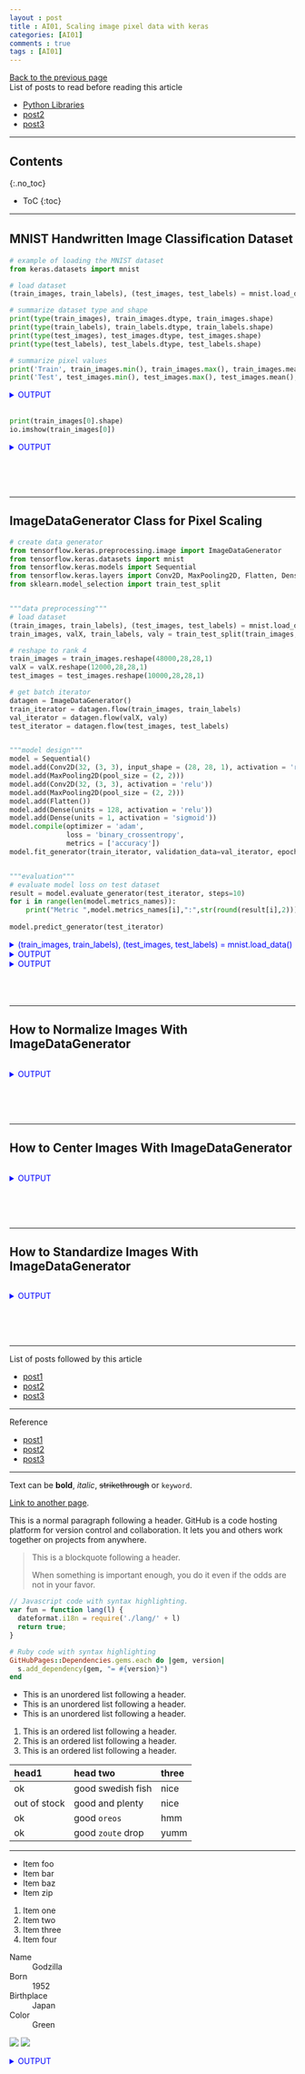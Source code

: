 ```yaml
---
layout : post
title : AI01, Scaling image pixel data with keras
categories: [AI01]
comments : true
tags : [AI01]
---
```

[Back to the previous page](https://userdyk-github.github.io/Study.html) <br>
List of posts to read before reading this article
- <a href='https://userdyk-github.github.io/pl03/PL03-Libraries.html' target="_blank">Python Libraries</a>
- <a href='https://userdyk-github.github.io/'>post2</a>
- <a href='https://userdyk-github.github.io/'>post3</a>

---

## Contents
{:.no_toc}

* ToC
{:toc}

<hr class="division1">

## **MNIST Handwritten Image Classiﬁcation Dataset**

```python
# example of loading the MNIST dataset
from keras.datasets import mnist

# load dataset
(train_images, train_labels), (test_images, test_labels) = mnist.load_data()

# summarize dataset type and shape
print(type(train_images), train_images.dtype, train_images.shape)
print(type(train_labels), train_labels.dtype, train_labels.shape)
print(type(test_images), test_images.dtype, test_images.shape)
print(type(test_labels), test_labels.dtype, test_labels.shape)

# summarize pixel values
print('Train', train_images.min(), train_images.max(), train_images.mean(), train_images.std())
print('Test', test_images.min(), test_images.max(), test_images.mean(), test_images.std())
```
<details markdown="1">
<summary class='jb-small' style="color:blue">OUTPUT</summary>
<hr class='division3'>
<p>
  <class 'numpy.ndarray'> uint8 (60000, 28, 28)<br>
  <class 'numpy.ndarray'> uint8 (60000,)<br>
  <class 'numpy.ndarray'> uint8 (10000, 28, 28)<br>
  <class 'numpy.ndarray'> uint8 (10000,)<br>
  Train 0 255 33.318421449829934 78.56748998339798<br>
  Test 0 255 33.791224489795916 79.17246322228644<br>
</p>
<hr class='division3'>
</details>

<br>

```python
print(train_images[0].shape)
io.imshow(train_images[0])
```
<details markdown="1">
<summary class='jb-small' style="color:blue">OUTPUT</summary>
<hr class='division3'>
<p>
  (28, 28)<br>
  <matplotlib.image.AxesImage at 0x23244de4fd0>
</p>
![다운로드 (3)](https://user-images.githubusercontent.com/52376448/63792062-bba44500-c937-11e9-9747-e048df95e1a6.png)
<hr class='division3'>
</details>

<br><br><br>

<hr class="division2">


## **ImageDataGenerator Class for Pixel Scaling**

```python
# create data generator
from tensorflow.keras.preprocessing.image import ImageDataGenerator
from tensorflow.keras.datasets import mnist
from tensorflow.keras.models import Sequential
from tensorflow.keras.layers import Conv2D, MaxPooling2D, Flatten, Dense
from sklearn.model_selection import train_test_split 


"""data preprocessing"""
# load dataset
(train_images, train_labels), (test_images, test_labels) = mnist.load_data()
train_images, valX, train_labels, valy = train_test_split(train_images, train_labels, test_size=0.2,random_state=2018)

# reshape to rank 4
train_images = train_images.reshape(48000,28,28,1)
valX = valX.reshape(12000,28,28,1)
test_images = test_images.reshape(10000,28,28,1)   

# get batch iterator
datagen = ImageDataGenerator()
train_iterator = datagen.flow(train_images, train_labels)
val_iterator = datagen.flow(valX, valy)
test_iterator = datagen.flow(test_images, test_labels)


"""model design"""
model = Sequential()
model.add(Conv2D(32, (3, 3), input_shape = (28, 28, 1), activation = 'relu'))
model.add(MaxPooling2D(pool_size = (2, 2)))
model.add(Conv2D(32, (3, 3), activation = 'relu'))
model.add(MaxPooling2D(pool_size = (2, 2)))
model.add(Flatten())
model.add(Dense(units = 128, activation = 'relu'))
model.add(Dense(units = 1, activation = 'sigmoid'))
model.compile(optimizer = 'adam',
              loss = 'binary_crossentropy',
              metrics = ['accuracy'])
model.fit_generator(train_iterator, validation_data=val_iterator, epochs=10, steps_per_epoch=10, validation_steps=10)


"""evaluation"""
# evaluate model loss on test dataset
result = model.evaluate_generator(test_iterator, steps=10)
for i in range(len(model.metrics_names)):  
    print("Metric ",model.metrics_names[i],":",str(round(result[i],2)))
    
model.predict_generator(test_iterator)
```
<details markdown="1">
<summary class='jb-small' style="color:blue">(train_images, train_labels), (test_images, test_labels) = mnist.load_data()</summary>
<hr class='division3'>
```python
# summarize dataset shape, pixel values for train
print('Train', train_images.shape, train_labels.shape)
print('Train', train_images.min(), train_images.max(), train_images.mean(), train_images.std())

# summarize dataset shape, pixel values for test
print('Test', (test_images.shape, test_labels.shape))
print('Test', test_images.min(), test_images.max(), test_images.mean(), test_images.std())
```
```
Train (60000, 28, 28) (60000,)
Train 0 255 33.318421449829934 78.56748998339798
Test ((10000, 28, 28), (10000,))
Test 0 255 33.791224489795916 79.17246322228644
```
<hr class='division3'>
</details>
<details markdown="1">
<summary class='jb-small' style="color:blue">train_images, valX, train_labels, valy = train_test_split(train_images, train_labels, test_size=0.2,random_state=2018)</summary>
<hr class='division3'>
```python
# summarize dataset shape, pixel values for train
print('Train', train_images.shape, train_labels.shape)
print('Train', train_images.min(), train_images.max(), train_images.mean(), train_images.std())

# summarize dataset shape, pixel values for val
print('Val', valX.shape, valy.shape)
print('Val', valX.min(), valX.max(), valX.mean(), valX.std())

# summarize dataset shape, pixel values for test
print('Test', (test_images.shape, test_labels.shape))
print('Test', test_images.min(), test_images.max(), test_images.mean(), test_images.std())
```
```
Train (48000, 28, 28) (48000,)
Train 0 255 33.29773514562075 78.54482970203107
Val (12000, 28, 28) (12000,)
Val 0 255 33.40116666666667 78.65801142483167
Test ((10000, 28, 28), (10000,))
Test 0 255 33.791224489795916 79.17246322228644
```
<hr class='division3'>
</details>
<details markdown="1">
<summary class='jb-small' style="color:blue">OUTPUT</summary>
<hr class='division3'>
<hr class='division3'>
</details>
<details markdown="1">
<summary class='jb-small' style="color:blue">OUTPUT</summary>
<hr class='division3'>
<hr class='division3'>
</details>
<br><br><br>

<hr class="division2">


## **How to Normalize Images With ImageDataGenerator**

```python

```
<details markdown="1">
<summary class='jb-small' style="color:blue">OUTPUT</summary>
<hr class='division3'>
<hr class='division3'>
</details>

<br><br><br>

<hr class="division2">


## **How to Center Images With ImageDataGenerator**

```python

```
<details markdown="1">
<summary class='jb-small' style="color:blue">OUTPUT</summary>
<hr class='division3'>
<hr class='division3'>
</details>

<br><br><br>

<hr class="division2">


## **How to Standardize Images With ImageDataGenerator**

```python

```
<details markdown="1">
<summary class='jb-small' style="color:blue">OUTPUT</summary>
<hr class='division3'>
<hr class='division3'>
</details>

<br><br><br>


<hr class="division1">

List of posts followed by this article
- [post1](https://userdyk-github.github.io/)
- <a href='https://userdyk-github.github.io/'>post2</a>
- <a href='https://userdyk-github.github.io/'>post3</a>

---

Reference
- [post1](https://userdyk-github.github.io/)
- <a href='https://userdyk-github.github.io/'>post2</a>
- <a href='https://userdyk-github.github.io/'>post3</a>

---

Text can be **bold**, _italic_, ~~strikethrough~~ or `keyword`.

[Link to another page](another-page).

This is a normal paragraph following a header. GitHub is a code hosting platform for version control and collaboration. It lets you and others work together on projects from anywhere.

> This is a blockquote following a header.
>
> When something is important enough, you do it even if the odds are not in your favor.

```js
// Javascript code with syntax highlighting.
var fun = function lang(l) {
  dateformat.i18n = require('./lang/' + l)
  return true;
}
```

```ruby
# Ruby code with syntax highlighting
GitHubPages::Dependencies.gems.each do |gem, version|
  s.add_dependency(gem, "= #{version}")
end
```

*   This is an unordered list following a header.
*   This is an unordered list following a header.
*   This is an unordered list following a header.

1.  This is an ordered list following a header.
2.  This is an ordered list following a header.
3.  This is an ordered list following a header.

| head1        | head two          | three |
|:-------------|:------------------|:------|
| ok           | good swedish fish | nice  |
| out of stock | good and plenty   | nice  |
| ok           | good `oreos`      | hmm   |
| ok           | good `zoute` drop | yumm  |

* * *

*   Item foo
*   Item bar
*   Item baz
*   Item zip


1.  Item one
1.  Item two
1.  Item three
1.  Item four

<dl>
<dt>Name</dt>
<dd>Godzilla</dd>
<dt>Born</dt>
<dd>1952</dd>
<dt>Birthplace</dt>
<dd>Japan</dd>
<dt>Color</dt>
<dd>Green</dd>
</dl>


![](https://assets-cdn.github.com/images/icons/emoji/octocat.png)
![](https://guides.github.com/activities/hello-world/branching.png)

<details markdown="1">
<summary class='jb-small' style="color:blue">OUTPUT</summary>
<hr class='division3'>
<hr class='division3'>
</details>
